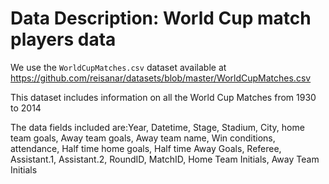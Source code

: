 # Data Description: World Cup match players data

We use the `WorldCupMatches.csv` dataset available at 
<https://github.com/reisanar/datasets/blob/master/WorldCupMatches.csv>

This dataset includes information on all the World Cup Matches from 1930 to 2014

The data fields included are:Year, Datetime, Stage, 
Stadium, City, home team goals, Away team goals, 
Away team name, Win conditions, attendance, Half 
time home goals, Half time Away Goals, Referee, 
Assistant.1, Assistant.2, RoundID, MatchID, Home Team Initials, 
Away Team Initials
